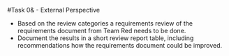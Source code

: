 #Task 0& - External Perspective

- Based on the review categories a requirements review of the requirements document from Team Red  needs to be done.
- Document the results in a short review report table, including recommendations how the requirements document could be improved.
